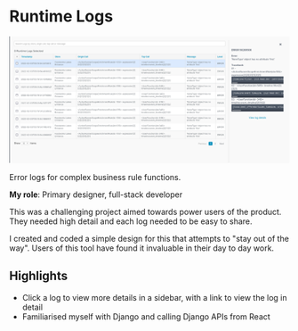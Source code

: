 # Runtime Logs

![Runtime logs](/projects/runtime-log.png)

Error logs for complex business rule functions.

**My role**: Primary designer, full-stack developer

This was a challenging project aimed towards power users of the product. They needed high detail and each log needed to be easy to share.

I created and coded a simple design for this that attempts to "stay out of the way". Users of this tool have found it invaluable in their day to day work.

## Highlights

- Click a log to view more details in a sidebar, with a link to view the log in detail
- Familiarised myself with Django and calling Django APIs from React
